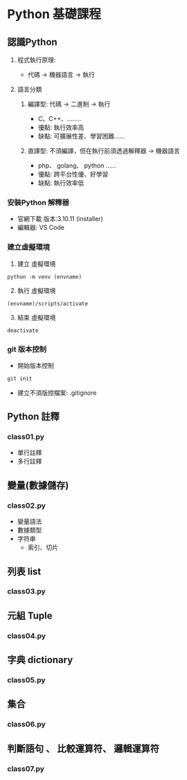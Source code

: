 # Python 基礎課程

## 認識Python

1. 程式執行原理:
    - 代碼 -> 機器語言 -> 執行

2. 語言分類
    
    1. 編譯型: 代碼 -> 二進制 -> 執行
        - C、C++、........
        - 優點: 執行效率高
        - 缺點: 可擴展性差、學習困難......

    2. 直譯型: 不須編譯，但在執行前須透過解釋器 -> 機器語言
        - php、 golang、 python ......
        - 優點: 跨平台性優、好學習
        - 缺點: 執行效率低

### 安裝Python 解釋器
- 官網下載 版本:3.10.11 (installer)
- 編輯器: VS Code

### 建立虛擬環境
1. 建立 虛擬環境
```
python -m venv (envname)
```
2. 執行 虛擬環境
```
(envname)/scripts/activate
```
3. 結束 虛擬環境
```
deactivate
```

### git 版本控制
- 開始版本控制
```cmd
git init
```
- 建立不須版控檔案: .gitignore

## Python 註釋

### class01.py
- 單行註釋
- 多行註釋

## 變量(數據儲存)
### class02.py
- 變量語法
- 數據類型
- 字符串
    - 索引、切片

## 列表 list
### class03.py

## 元組 Tuple
### class04.py

## 字典 dictionary
### class05.py

## 集合
### class06.py

## 判斷語句 、 比較運算符、 邏輯運算符
### class07.py





 